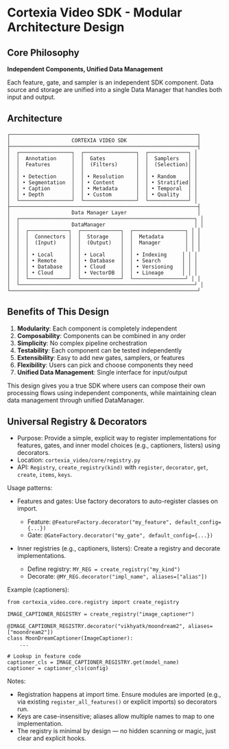 # Cortexia Video SDK - Modular Architecture Design

## Core Philosophy

**Independent Components, Unified Data Management**

Each feature, gate, and sampler is an independent SDK component. Data source and storage are unified into a single Data Manager that handles both input and output.

##  Architecture

```
┌─────────────────────────────────────────────────────────────┐
│                    CORTEXIA VIDEO SDK                       │
├─────────────────────────────────────────────────────────────┤
│  ┌─────────────────┐  ┌─────────────────┐  ┌─────────────┐ │
│  │  Annotation     │  │  Gates          │  │  Samplers   │ │
│  │  Features       │  │  (Filters)      │  │  (Selection)│ │
│  │                 │  │                 │  │             │ │
│  │ • Detection     │  │ • Resolution    │  │ • Random    │ │
│  │ • Segmentation  │  │ • Content       │  │ • Stratified│ │
│  │ • Caption       │  │ • Metadata      │  │ • Temporal  │ │
│  │ • Depth         │  │ • Custom        │  │ • Quality   │ │
│  └─────────────────┘  └─────────────────┘  └─────────────┘ │
├─────────────────────────────────────────────────────────────┤
│                    Data Manager Layer                       │
│  ┌─────────────────────────────────────────────────────────┐ │
│  │                 DataManager                             │ │
│  │  ┌─────────────┐  ┌─────────────┐  ┌─────────────────┐ │ │
│  │  │  Connectors │  │  Storage    │  │  Metadata       │ │ │
│  │  │  (Input)    │  │  (Output)   │  │  Manager        │ │ │
│  │  │             │  │             │  │                 │ │ │
│  │  │ • Local     │  │ • Local     │  │ • Indexing     │ │ │
│  │  │ • Remote    │  │ • Database  │  │ • Search       │ │ │
│  │  │ • Database  │  │ • Cloud     │  │ • Versioning   │ │ │
│  │  │ • Cloud     │  │ • VectorDB  │  │ • Lineage      │ │ │
│  │  └─────────────┘  └─────────────┘  └─────────────────┘ │ │
│  └─────────────────────────────────────────────────────────┘ │
└─────────────────────────────────────────────────────────────┘
```


## Benefits of This Design

1. **Modularity**: Each component is completely independent
2. **Composability**: Components can be combined in any order
3. **Simplicity**: No complex pipeline orchestration
4. **Testability**: Each component can be tested independently
5. **Extensibility**: Easy to add new gates, samplers, or features
6. **Flexibility**: Users can pick and choose components they need
7. **Unified Data Management**: Single interface for input/output

This design gives you a true SDK where users can compose their own processing flows using independent components, while maintaining clean data management through unified DataManager.

## Universal Registry & Decorators

- Purpose: Provide a simple, explicit way to register implementations for features, gates, and inner model choices (e.g., captioners, listers) using decorators.
- Location: `cortexia_video/core/registry.py`
- API: `Registry`, `create_registry(kind)` with `register`, `decorator`, `get`, `create`, `items`, `keys`.

Usage patterns:

- Features and gates: Use factory decorators to auto-register classes on import.

  - Feature: `@FeatureFactory.decorator("my_feature", default_config={...})`
  - Gate: `@GateFactory.decorator("my_gate", default_config={...})`

- Inner registries (e.g., captioners, listers): Create a registry and decorate implementations.

  - Define registry: `MY_REG = create_registry("my_kind")`
  - Decorate: `@MY_REG.decorator("impl_name", aliases=["alias"])`

Example (captioners):

```
from cortexia_video.core.registry import create_registry

IMAGE_CAPTIONER_REGISTRY = create_registry("image_captioner")

@IMAGE_CAPTIONER_REGISTRY.decorator("vikhyatk/moondream2", aliases=["moondream2"])
class MoonDreamCaptioner(ImageCaptioner):
    ...

# Lookup in feature code
captioner_cls = IMAGE_CAPTIONER_REGISTRY.get(model_name)
captioner = captioner_cls(config)
```

Notes:

- Registration happens at import time. Ensure modules are imported (e.g., via existing `register_all_features()` or explicit imports) so decorators run.
- Keys are case-insensitive; aliases allow multiple names to map to one implementation.
- The registry is minimal by design — no hidden scanning or magic, just clear and explicit hooks.
